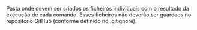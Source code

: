 Pasta onde devem ser criados os ficheiros individuais com o resultado
da execução de cada comando. Esses ficheiros não deverão ser guardaos
no repositório GitHub (conforme definido no .gitignore).